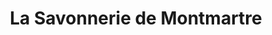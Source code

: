 ---
title: "La Savonnerie de Montmartre"
url: /paris/la-savonnerie-de-montmartre/
shop: Allgemein
---